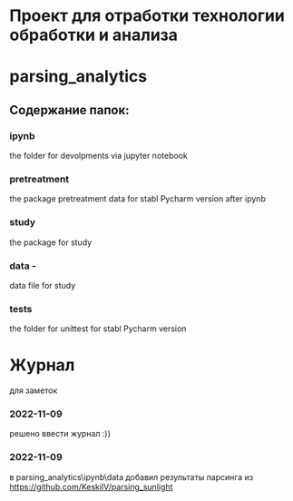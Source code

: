 # Проект для отработки технологии обработки и анализа
# parsing_analytics
## Содержание папок:
### ipynb
the folder for devolpments via jupyter notebook
### pretreatment 
the package pretreatment data for stabl Pycharm version after ipynb  
### study 
the package for study
### data - 
data file for study
### tests
the folder for unittest for stabl Pycharm version

# Журнал
для заметок
### 2022-11-09
решено ввести журнал :))
### 2022-11-09
в parsing_analytics\ipynb\data добавил результаты парсинга из https://github.com/KeskilV/parsing_sunlight


